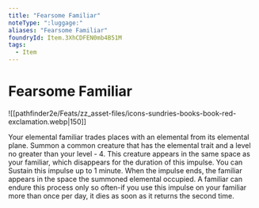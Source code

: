 ```yaml
---
title: "Fearsome Familiar"
noteType: ":luggage:"
aliases: "Fearsome Familiar"
foundryId: Item.3XhCDFEN0mb4B51M
tags:
  - Item
---
```


# Fearsome Familiar
![[pathfinder2e/Feats/zz_asset-files/icons-sundries-books-book-red-exclamation.webp|150]]

Your elemental familiar trades places with an elemental from its elemental plane. Summon a common creature that has the elemental trait and a level no greater than your level - 4. This creature appears in the same space as your familiar, which disappears for the duration of this impulse. You can Sustain this impulse up to 1 minute. When the impulse ends, the familiar appears in the space the summoned elemental occupied. A familiar can endure this process only so often-if you use this impulse on your familiar more than once per day, it dies as soon as it returns the second time.
